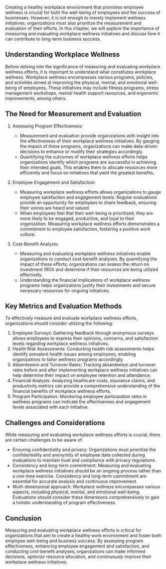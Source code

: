 
Creating a healthy workplace environment that promotes employee wellness is crucial for both the well-being of employees and the success of businesses. However, it is not enough to merely implement wellness initiatives; organizations must also prioritize the measurement and evaluation of their efforts. In this chapter, we will explore the importance of measuring and evaluating workplace wellness initiatives and discuss how it can contribute to long-term business success.

## Understanding Workplace Wellness

Before delving into the significance of measuring and evaluating workplace wellness efforts, it is important to understand what constitutes workplace wellness. Workplace wellness encompasses various programs, policies, and activities aimed at improving the physical, mental, and emotional well-being of employees. These initiatives may include fitness programs, stress management workshops, mental health support resources, and ergonomic improvements, among others.

## The Need for Measurement and Evaluation

1. Assessing Program Effectiveness:
    
    - Measurement and evaluation provide organizations with insight into the effectiveness of their workplace wellness initiatives. By gauging the impact of these programs, organizations can make data-driven decisions to enhance or modify their strategies accordingly.
    - Quantifying the outcomes of workplace wellness efforts helps organizations identify which programs are successful in achieving their intended goals. This enables them to allocate resources more efficiently and focus on initiatives that yield the greatest benefits.
2. Employee Engagement and Satisfaction:
    
    - Measuring workplace wellness efforts allows organizations to gauge employee satisfaction and engagement levels. Regular evaluations provide an opportunity for employees to share feedback, ensuring their voices are heard and valued.
    - When employees feel that their well-being is prioritized, they are more likely to be engaged, productive, and loyal to their organization. Measuring workplace wellness efforts demonstrates a commitment to employee satisfaction, fostering a positive work culture.
3. Cost-Benefit Analysis:
    
    - Measuring and evaluating workplace wellness initiatives enable organizations to conduct cost-benefit analyses. By quantifying the impact of these efforts, organizations can assess the return on investment (ROI) and determine if their resources are being utilized effectively.
    - Understanding the financial implications of workplace wellness programs helps organizations justify their investments and secure necessary resources for ongoing initiatives.

## Key Metrics and Evaluation Methods

To effectively measure and evaluate workplace wellness efforts, organizations should consider utilizing the following:

1. Employee Surveys: Gathering feedback through anonymous surveys allows employees to express their opinions, concerns, and satisfaction levels regarding workplace wellness initiatives.
2. Health Risk Assessments: Conducting health risk assessments helps identify prevalent health issues among employees, enabling organizations to tailor wellness programs accordingly.
3. Absenteeism and Turnover Rates: Tracking absenteeism and turnover rates before and after implementing workplace wellness initiatives can help determine their impact on employee retention and attendance.
4. Financial Analysis: Analyzing healthcare costs, insurance claims, and productivity metrics can provide a comprehensive understanding of the financial benefits of workplace wellness efforts.
5. Program Participation: Monitoring employee participation rates in wellness programs can indicate the effectiveness and engagement levels associated with each initiative.

## Challenges and Considerations

While measuring and evaluating workplace wellness efforts is crucial, there are certain challenges to be aware of:

- Ensuring confidentiality and privacy: Organizations must prioritize the confidentiality and anonymity of employee data collected during evaluations to maintain trust and compliance with privacy regulations.
- Consistency and long-term commitment: Measuring and evaluating workplace wellness initiatives should be an ongoing process rather than a one-time exercise. Consistency and long-term commitment are essential for accurate analysis and continuous improvement.
- Multi-dimensional approach: Workplace wellness encompasses various aspects, including physical, mental, and emotional well-being. Evaluations should consider these dimensions comprehensively to gain a holistic understanding of program effectiveness.

## Conclusion

Measuring and evaluating workplace wellness efforts is critical for organizations that aim to create a healthy work environment and foster both employee well-being and business success. By assessing program effectiveness, enhancing employee engagement and satisfaction, and conducting cost-benefit analyses, organizations can make informed decisions, optimize resource allocation, and continuously improve their workplace wellness initiatives.

